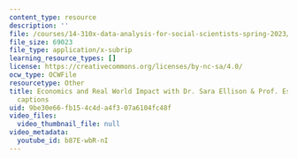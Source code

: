 ```yaml
---
content_type: resource
description: ''
file: /courses/14-310x-data-analysis-for-social-scientists-spring-2023/b87E-wbR-nI_captions.webvtt
file_size: 69023
file_type: application/x-subrip
learning_resource_types: []
license: https://creativecommons.org/licenses/by-nc-sa/4.0/
ocw_type: OCWFile
resourcetype: Other
title: Economics and Real World Impact with Dr. Sara Ellison & Prof. Esther Duflo
  captions
uid: 9be30e66-fb15-4c4d-a4f3-07a6104fc48f
video_files:
  video_thumbnail_file: null
video_metadata:
  youtube_id: b87E-wbR-nI
---
```

